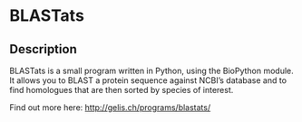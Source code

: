 BLASTats
========

Description
-----------

BLASTats is a small program written in Python, using the BioPython module. It allows you to BLAST a protein sequence against NCBI’s database and to find homologues that are then sorted by species of interest.

Find out more here: http://gelis.ch/programs/blastats/